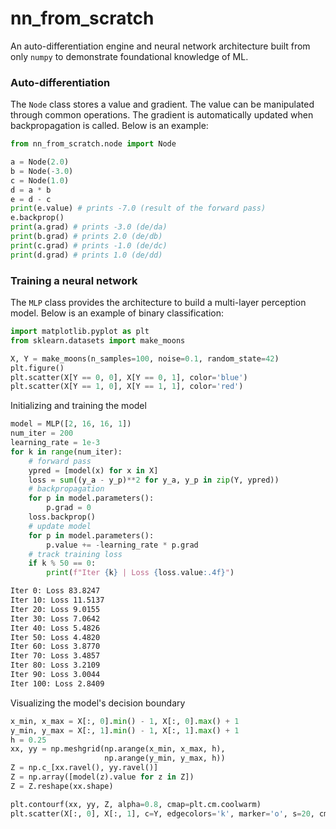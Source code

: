 # nn_from_scratch

An auto-differentiation engine and neural network architecture built from only `numpy` to demonstrate foundational knowledge of ML. 

### Auto-differentiation
The `Node` class stores a value and gradient. The value can be manipulated through common operations. The gradient is automatically updated when backpropagation is called. Below is an example:
```python
from nn_from_scratch.node import Node

a = Node(2.0)
b = Node(-3.0)
c = Node(1.0)
d = a * b
e = d - c
print(e.value) # prints -7.0 (result of the forward pass)
e.backprop()
print(a.grad) # prints -3.0 (de/da)
print(b.grad) # prints 2.0 (de/db)
print(c.grad) # prints -1.0 (de/dc)
print(d.grad) # prints 1.0 (de/dd)
```

### Training a neural network
The `MLP` class provides the architecture to build a multi-layer perception model. Below is an example of binary classification:
```python
import matplotlib.pyplot as plt
from sklearn.datasets import make_moons

X, Y = make_moons(n_samples=100, noise=0.1, random_state=42)
plt.figure()
plt.scatter(X[Y == 0, 0], X[Y == 0, 1], color='blue')
plt.scatter(X[Y == 1, 0], X[Y == 1, 1], color='red')
```
Initializing and training the model
```python
model = MLP([2, 16, 16, 1])
num_iter = 200
learning_rate = 1e-3
for k in range(num_iter):
    # forward pass
    ypred = [model(x) for x in X]
    loss = sum((y_a - y_p)**2 for y_a, y_p in zip(Y, ypred))
    # backpropagation
    for p in model.parameters():
        p.grad = 0 
    loss.backprop()
    # update model
    for p in model.parameters():
        p.value += -learning_rate * p.grad
    # track training loss
    if k % 50 == 0:
        print(f"Iter {k} | Loss {loss.value:.4f}")
```
```bash
Iter 0: Loss 83.8247
Iter 10: Loss 11.5137
Iter 20: Loss 9.0155
Iter 30: Loss 7.0642
Iter 40: Loss 5.4826
Iter 50: Loss 4.4820
Iter 60: Loss 3.8770
Iter 70: Loss 3.4857
Iter 80: Loss 3.2109
Iter 90: Loss 3.0044
Iter 100: Loss 2.8409
```
Visualizing the model's decision boundary
```python
x_min, x_max = X[:, 0].min() - 1, X[:, 0].max() + 1
y_min, y_max = X[:, 1].min() - 1, X[:, 1].max() + 1
h = 0.25
xx, yy = np.meshgrid(np.arange(x_min, x_max, h),
                     np.arange(y_min, y_max, h))
Z = np.c_[xx.ravel(), yy.ravel()]
Z = np.array([model(z).value for z in Z])
Z = Z.reshape(xx.shape)

plt.contourf(xx, yy, Z, alpha=0.8, cmap=plt.cm.coolwarm)
plt.scatter(X[:, 0], X[:, 1], c=Y, edgecolors='k', marker='o', s=20, cmap=plt.cm.coolwarm)
```
